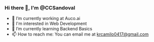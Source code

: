### Hi there 👋, I'm @CCSandoval

- 🔭 I’m currently working at Auco.ai
- 👀 I'm interested in Web Development
- 🌱 I’m currently learning Backend Basics
- 📫 How to reach me: You can email me at krcamilo0417@gmail.com
